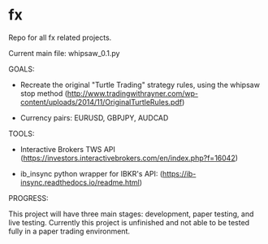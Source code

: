 # fx
Repo for all fx related projects.

Current main file: whipsaw_0.1.py

GOALS:

- Recreate the original "Turtle Trading" strategy rules, using the whipsaw stop method (http://www.tradingwithrayner.com/wp-content/uploads/2014/11/OriginalTurtleRules.pdf)

- Currency pairs: EURUSD, GBPJPY, AUDCAD

TOOLS:

- Interactive Brokers TWS API (https://investors.interactivebrokers.com/en/index.php?f=16042)

- ib_insync python wrapper for IBKR's API: (https://ib-insync.readthedocs.io/readme.html)

PROGRESS:

This project will have three main stages: development, paper testing, and live testing. Currently this project is unfinished and not able to be tested fully in a paper trading environment.
